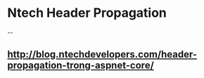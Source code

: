 # Ntech Header Propagation
--
## http://blog.ntechdevelopers.com/header-propagation-trong-aspnet-core/